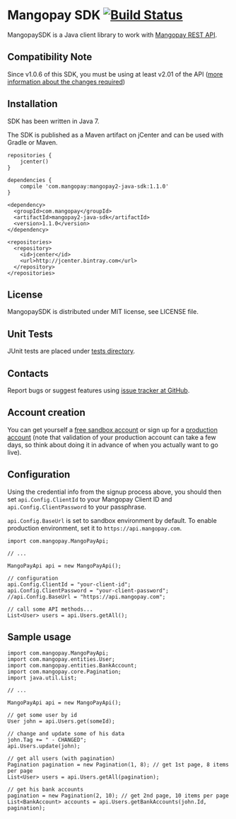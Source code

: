 Mangopay SDK [![Build Status](https://travis-ci.org/peertopark/mangopay2-java-sdk.svg?branch=master)](https://travis-ci.org/peertopark/mangopay2-java-sdk)
=================================================
MangopaySDK is a Java client library to work with
[Mangopay REST API](http://docs.mangopay.com/api-references/).


Compatibility Note
-------------------------------------------------
Since v1.0.6 of this SDK, you must be using at least v2.01 of the API ([more information about the changes required](https://docs.mangopay.com/api-v2-01-overview/))


Installation
-------------------------------------------------
SDK has been written in Java 7.

The SDK is published as a Maven artifact on jCenter and can be used with Gradle or Maven.

````
repositories {
    jcenter()
}

dependencies {
    compile 'com.mangopay:mangopay2-java-sdk:1.1.0'
}
````

````
<dependency>
  <groupId>com.mangopay</groupId>
  <artifactId>mangopay2-java-sdk</artifactId>
  <version>1.1.0</version>
</dependency>

<repositories>
  <repository>
    <id>jcenter</id>
    <url>http://jcenter.bintray.com</url>
  </repository>
</repositories>
````

License
-------------------------------------------------
MangopaySDK is distributed under MIT license, see LICENSE file.


Unit Tests
-------------------------------------------------
JUnit tests are placed under
[tests directory](https://github.com/MangoPay/mangopay2-java-sdk/tree/master/src/test/java/com/mangopay).


Contacts
-------------------------------------------------
Report bugs or suggest features using
[issue tracker at GitHub](https://github.com/MangoPay/mangopay2-java-sdk).


Account creation
-------------------------------------------------
You can get yourself a [free sandbox account](https://www.mangopay.com/signup/create-sandbox/) or sign up for a [production account](https://www.mangopay.com/signup/submit-your-app/go-live/) (note that validation of your production account can take a few days, so think about doing it in advance of when you actually want to go live).


Configuration
-------------------------------------------------
Using the credential info from the signup process above, you should then set `api.Config.ClientId` to your Mangopay Client ID and `api.Config.ClientPassword` to your passphrase.

`api.Config.BaseUrl` is set to sandbox environment by default. To enable production
environment, set it to `https://api.mangopay.com`.

    import com.mangopay.MangoPayApi;

    // ...

    MangoPayApi api = new MangoPayApi();

    // configuration
    api.Config.ClientId = "your-client-id";
    api.Config.ClientPassword = "your-client-password";
    //api.Config.BaseUrl = "https://api.mangopay.com";

    // call some API methods...
    List<User> users = api.Users.getAll();


Sample usage
-------------------------------------------------

    import com.mangopay.MangoPayApi;
    import com.mangopay.entities.User;
    import com.mangopay.entities.BankAccount;
    import com.mangopay.core.Pagination;
    import java.util.List;

    // ...

    MangoPayApi api = new MangoPayApi();

    // get some user by id
    User john = api.Users.get(someId);

    // change and update some of his data
    john.Tag += " - CHANGED";
    api.Users.update(john);

    // get all users (with pagination)
    Pagination pagination = new Pagination(1, 8); // get 1st page, 8 items per page
    List<User> users = api.Users.getAll(pagination);

    // get his bank accounts
    pagination = new Pagination(2, 10); // get 2nd page, 10 items per page
    List<BankAccount> accounts = api.Users.getBankAccounts(john.Id, pagination);
